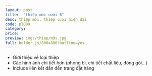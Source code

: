 ```yaml
---
layout: post
title:  "thiệp mời cưới 6"
desc: thiệp mời, thiệp cưới hiện đại
code: pl009
category:
price:
preview: imgs/thiep/m9s.jpg
full: holder.js/800x800?outline=yes
---
```


- Giới thiệu về loại thiệp
- Các hình ảnh chi tiết hơn (phong bì, chi tiết chất liệu, đóng gói...)
- Include liên kết dẫn đến trang đặt hàng
